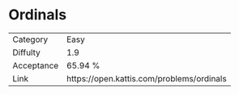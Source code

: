 # Ordinals

<table>
    <tr>
        <td>Category</td>
        <td>Easy</td>
    </tr>
    <tr>
        <td>Diffulty</td>
        <td>1.9</td>
    </tr>
    <tr>
        <td>Acceptance</td>
        <td>65.94 %</td>
    </tr>
    <tr>
        <td>Link</td>
        <td>https://open.kattis.com/problems/ordinals</td>
    </tr>
</table>